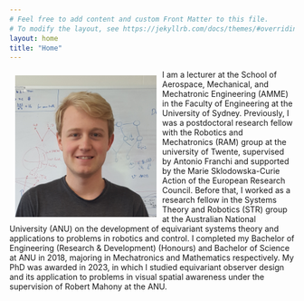 ```yaml
---
# Feel free to add content and custom Front Matter to this file.
# To modify the layout, see https://jekyllrb.com/docs/themes/#overriding-theme-defaults
layout: home
title: "Home"
---
```


<img align='left' style="padding:10px;" src="assets/mugshot.jpg" alt="Profile Picture" width="250"/>

I am a lecturer at the School of Aerospace, Mechanical, and Mechatronic Engineering (AMME) in the Faculty of Engineering at the University of Sydney. Previously, I was a postdoctoral research fellow with the Robotics and Mechatronics (RAM) group at the university of Twente, supervised by Antonio Franchi and supported by the Marie Sklodowska-Curie Action of the European Research Council. Before that, I worked as a research fellow in the Systems Theory and Robotics (STR) group at the Australian National University (ANU) on the development of equivariant systems theory and applications to problems in robotics and control. I completed my Bachelor of Engineering (Research & Development) (Honours) and Bachelor of Science at ANU in 2018, majoring in Mechatronics and Mathematics respectively. My PhD was awarded in 2023, in which I studied equivariant observer design and its application to problems in visual spatial awareness under the supervision of Robert Mahony at the ANU.

<!-- For a lift of my publications, please visit my [Google Scholar profile]({{site.scholar_url}}). -->
